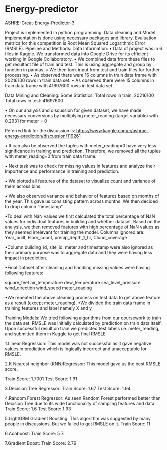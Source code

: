 # Energy-predictor
ASHRE-Great-Energy-Predictor-3

Project is implemented in python programming. Data cleaning and Model implementation is done using necessary packages and library. Evaluation metrics for this competition is Root Mean Squared Logarithmic Error (RMSLE). Pipeline and Methods: Data Information: • Data of project was in 6 files in Kaggle. We transformed data into Google Drive for its efficient working in Google Collaboratory. • We combined data from these files to get resultant file of train and test. This is using aggregate and group by function in pandas. • We then took input from test and train files for further processing. • As observed there were 16 columns in train data frame with 20216100 rows in train data set. • As observed there were 15 columns in train data frame with 41697600 rows in test data set.

Data Mining and Cleaning: Some Statistics: Total rows in train: 20216100 Total rows in test: 41697600

• On our analysis and discussion for given dataset, we have made necessary conversions by multiplying meter_reading (target variable) with 0.2931 for meter = 0

Referred link for the discussion is: https://www.kaggle.com/c/ashrae-energy-prediction/discussion/119261

• It can also be observed the tuples with meter_reading=0 have very less significance in training and prediction. Therefore, we removed all the tuples with meter_reading=0 from train data frame.

• Next task was to check for missing values in features and analyze their Importance and performance in training and prediction.

• We plotted all features of the dataset to visualize count and variance of them across bins.

• We also observed variance and behavior of features based on months of the year. This gave us consisting pattern across months. We then decided to drop column “timestamp”.

•To deal with NaN values we first calculated the total percentage of NaN values for individual features in building and whether dataset. Based on the analysis, we then removed features with high percentage of NaN values as they seemed irrelevant for training the model. Columns ignored are: Year_built, Floor_count, precip_depth_1_hr, Cloud_coverage

•Column building_id, site_id, meter and timestamp were also ignored as their primary purpose was to aggregate data and they were having less impact in prediction.

•Final Dataset after cleaning and handling missing values were having following features:

square_feet air_temperature dew_temperature sea_level_pressure wind_direction wind_speed meter_reading

•We repeated the above cleaning process on test data to get above feature as a result (except meter_reading). •We divided the train data frame in training features and label namely X and y

Training Models: We tried following algorithms from our coursework to train the data set. RMSLE was initially calculated by prediction on train data itself. Upon successful result on train we predicted test labels i.e. meter_reading, and submitted them in Kaggle to get final RMSLE

1.Linear Regression: This model was not successful as it gave negative values in prediction which is logically incorrect and unacceptable for RMSLE.

2.K Nearest neighbor (KNN)Regressor: This model gave us the best RMSLE score.

Train Score: 1.7001 Test Score: 1.91

3.Decision Tree Regressor: Train Score: 1.67 Test Score: 1.94

4.Random Forest Regressor: As seen Random Forest performed better than Decision Tree due to its wide functionality of sampling features and data. Train Score: 1.6 Test Score: 1.93

5.LightGBM Gradient Boosting: This algorithm was suggested by many people in discussions. But we failed to get RMSLE on it. Train Score: 11

6.Adaboost: Train Score: 5 7.

7.Gradient Boost: Train Score: 2.79
